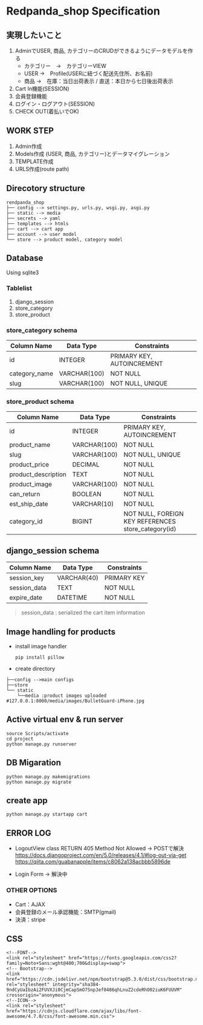 # Redpanda_shop Specification

## 実現したいこと
1. AdminでUSER, 商品, カテゴリーのCRUDができるようにデータモデルを作る
    * カテゴリー　→　カテゴリーVIEW
    * USER  →　Profile(USERに紐づく配送先住所、お名前)
    * 商品 →　在庫：当日出荷表示 / 直送：本日から七日後出荷表示
2. Cart In機能(SESSION)
3. 会員登録機能
4. ログイン・ログアウト(SESSION)
5. CHECK OUT(着払いでOK)


## WORK STEP
1. Admin作成 
2. Models作成 (USER, 商品, カテゴリー)とデータマイグレーション
3. TEMPLATE作成
4. URLS作成(route path)


## Direcotory structure

```tree
rendpanda_shop
├── config --> settings.py, urls.py, wsgi.py, asgi.py
├── static --> media
├── secrets --> yaml
├── templates --> htmls
├── cart --> cart app
├── account --> user model
└── store --> product model, category model
```

## Database
Using sqlite3

### Tablelist
1.  django_session
2.  store_category
3.  store_product


### store_category schema

| Column Name | Data Type | Constraints |
|---|---|---|
| id | INTEGER | PRIMARY KEY, AUTOINCREMENT |
| category_name | VARCHAR(100) | NOT NULL |
| slug | VARCHAR(100) | NOT NULL, UNIQUE |

### store_product schema

| Column Name | Data Type | Constraints |
|---|---|---|
| id | INTEGER | PRIMARY KEY, AUTOINCREMENT |
| product_name | VARCHAR(100) | NOT NULL |
| slug | VARCHAR(100) | NOT NULL, UNIQUE |
| product_price | DECIMAL | NOT NULL |
| product_description | TEXT | NOT NULL |
| product_image | VARCHAR(100) | NOT NULL |
| can_return | BOOLEAN | NOT NULL |
| est_ship_date | VARCHAR(10) | NOT NULL |
| category_id | BIGINT | NOT NULL, FOREIGN KEY REFERENCES store_category(id) |

## django_session schema

| Column Name | Data Type | Constraints |
|---|---|---|
| session_key | VARCHAR(40) | PRIMARY KEY |
| session_data | TEXT | NOT NULL |
| expire_date | DATETIME | NOT NULL |

>session_data : serialized the cart item information





## Image handling for products

* install image handler
  
   `pip install pillow`
* create directory
```tree
├──config -->main configs
├──store
└── static
    └──media :product images uploaded #127.0.0.1:8000/media/images/BulletGuard-iPhone.jpg
```


## Active virtual env & run server
```
source Scripts/activate
cd project
python manage.py runserver
```

## DB Migaration
```
python manage.py makemigrations
python manage.py migrate
```

## create app

`python manage.py startapp cart`


## ERROR LOG

* LogoutView class RETURN 405 Method Not Allowed -> POSTで解決
https://docs.djangoproject.com/en/5.0/releases/4.1/#log-out-via-get
https://qiita.com/guabanapple/items/c8062a138acbbb5896de

* Login Form -> 解決中


### OTHER OPTIONS
* Cart：AJAX
* 会員登録のメール承認機能：SMTP(gmail)
* 決済：stripe


## CSS
    <!--FONT-->
    <link rel="stylesheet" href="https://fonts.googleapis.com/css2?family=Noto+Sans:wght@400;700&display=swap">
    <!-- Bootstrap-->
    <link href="https://cdn.jsdelivr.net/npm/bootstrap@5.3.0/dist/css/bootstrap.min.css" rel="stylesheet" integrity="sha384-9ndCyUaIbzAi2FUVXJi0CjmCapSmO7SnpJef0486qhLnuZ2cdeRhO02iuK6FUUVM" crossorigin="anonymous">
    <!--ICON-->
    <link rel="stylesheet" href="https://cdnjs.cloudflare.com/ajax/libs/font-awesome/4.7.0/css/font-awesome.min.css">